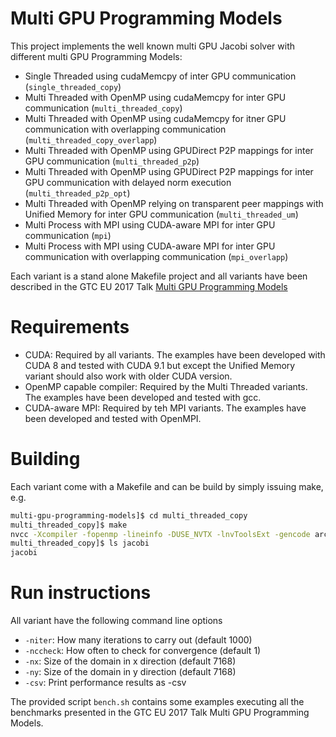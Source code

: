 # Multi GPU Programming Models
This project implements the well known multi GPU Jacobi solver with different multi GPU Programming Models:
* Single Threaded using cudaMemcpy of inter GPU communication (`single_threaded_copy`)
* Multi Threaded with OpenMP using cudaMemcpy for inter GPU communication (`multi_threaded_copy`)
* Multi Threaded with OpenMP using cudaMemcpy for itner GPU communication with overlapping communication (`multi_threaded_copy_overlapp`)
* Multi Threaded with OpenMP using GPUDirect P2P mappings for inter GPU communication (`multi_threaded_p2p`)
* Multi Threaded with OpenMP using GPUDirect P2P mappings for inter GPU communication with delayed norm execution (`multi_threaded_p2p_opt`)
* Multi Threaded with OpenMP relying on transparent peer mappings with Unified Memory for inter GPU communication (`multi_threaded_um`)
* Multi Process with MPI using CUDA-aware MPI for inter GPU communication (`mpi`)
* Multi Process with MPI using CUDA-aware MPI for inter GPU communication with overlapping communication (`mpi_overlapp`)

Each variant is a stand alone Makefile project and all variants have been described in the GTC EU 2017 Talk [Multi GPU Programming Models](http://on-demand-gtc.gputechconf.com/gtc-quicklink/4rWBZ)

# Requirements
* CUDA: Required by all variants. The examples have been developed with CUDA 8 and tested with CUDA 9.1 but except the Unified Memory variant should also work with older CUDA version.
* OpenMP capable compiler: Required by the Multi Threaded variants. The examples have been developed and tested with gcc.
* CUDA-aware MPI: Required by teh MPI variants. The examples have been developed and tested with OpenMPI.

# Building 
Each variant come with a Makefile and can be build by simply issuing make, e.g.
```sh
multi-gpu-programming-models]$ cd multi_threaded_copy
multi_threaded_copy]$ make
nvcc -Xcompiler -fopenmp -lineinfo -DUSE_NVTX -lnvToolsExt -gencode arch=compute_35,code=sm_35 -gencode arch=compute_60,code=sm_60 -std=c++11 jacobi.cu -o jacobi
multi_threaded_copy]$ ls jacobi
jacobi
```

# Run instructions
All variant have the following command line options
* `-niter`: How many iterations to carry out (default 1000)
* `-nccheck`: How often to check for convergence (default 1)
* `-nx`: Size of the domain in x direction (default 7168)
* `-ny`: Size of the domain in y direction (default 7168)
* `-csv`: Print performance results as -csv

The provided script `bench.sh` contains some examples executing all the benchmarks presented in the GTC EU 2017 Talk Multi GPU Programming Models.
